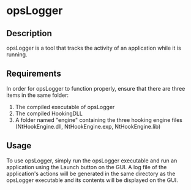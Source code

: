 # opsLogger

## Description

opsLogger is a tool that tracks the activity of an application while it is running.

## Requirements

In order for opsLogger to function properly, ensure that there are three items in the same folder:
1. The compiled executable of opsLogger
2. The compiled HookingDLL
3. A folder named "engine" containing the three hooking engine files (NtHookEngine.dll, NtHookEngine.exp, NtHookEngine.lib)

## Usage

To use opsLogger, simply run the opsLogger executable and run an application using the Launch button on the GUI.
A log file of the application's actions will be generated in the same directory as the opsLogger executable and its contents will be displayed on the GUI.

